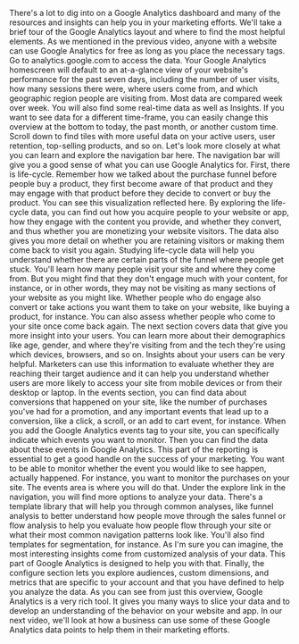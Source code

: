 
There's a lot to dig into on a Google Analytics dashboard and many of the resources and insights can help you in your marketing efforts. We'll take a brief tour of the Google Analytics layout and where to find the most helpful elements. As we mentioned in the previous video, anyone with a website can use Google Analytics for free as long as you place the necessary tags. Go to analytics.google.com to access the data. Your Google Analytics homescreen will default to an at-a-glance view of your website's performance for the past seven days, including the number of user visits, how many sessions there were, where users come from, and which geographic region people are visiting from. Most data are compared week over week. You will also find some real-time data as well as Insights. If you want to see data for a different time-frame, you can easily change this overview at the bottom to today, the past month, or another custom time. Scroll down to find tiles with more useful data on your active users, user retention, top-selling products, and so on. Let's look more closely at what you can learn and explore the navigation bar here. The navigation bar will give you a good sense of what you can use Google Analytics for. First, there is life-cycle. Remember how we talked about the purchase funnel before people buy a product, they first become aware of that product and they may engage with that product before they decide to convert or buy the product. You can see this visualization reflected here. By exploring the life-cycle data, you can find out how you acquire people to your website or app, how they engage with the content you provide, and whether they convert, and thus whether you are monetizing your website visitors. The data also gives you more detail on whether you are retaining visitors or making them come back to visit you again. Studying life-cycle data will help you understand whether there are certain parts of the funnel where people get stuck. You'll learn how many people visit your site and where they come from. But you might find that they don't engage much with your content, for instance, or in other words, they may not be visiting as many sections of your website as you might like. Whether people who do engage also convert or take actions you want them to take on your website, like buying a product, for instance. You can also assess whether people who come to your site once come back again. The next section covers data that give you more insight into your users. You can learn more about their demographics like age, gender, and where they're visiting from and the tech they're using which devices, browsers, and so on. Insights about your users can be very helpful. Marketers can use this information to evaluate whether they are reaching their target audience and it can help you understand whether users are more likely to access your site from mobile devices or from their desktop or laptop. In the events section, you can find data about conversions that happened on your site, like the number of purchases you've had for a promotion, and any important events that lead up to a conversion, like a click, a scroll, or an add to cart event, for instance. When you add the Google Analytics events tag to your site, you can specifically indicate which events you want to monitor. Then you can find the data about these events in Google Analytics. This part of the reporting is essential to get a good handle on the success of your marketing. You want to be able to monitor whether the event you would like to see happen, actually happened. For instance, you want to monitor the purchases on your site. The events area is where you will do that. Under the explore link in the navigation, you will find more options to analyze your data. There's a template library that will help you through common analyses, like funnel analysis to better understand how people move through the sales funnel or flow analysis to help you evaluate how people flow through your site or what their most common navigation patterns look like. You'll also find templates for segmentation, for instance. As I'm sure you can imagine, the most interesting insights come from customized analysis of your data. This part of Google Analytics is designed to help you with that. Finally, the configure section lets you explore audiences, custom dimensions, and metrics that are specific to your account and that you have defined to help you analyze the data. As you can see from just this overview, Google Analytics is a very rich tool. It gives you many ways to slice your data and to develop an understanding of the behavior on your website and app. In our next video, we'll look at how a business can use some of these Google Analytics data points to help them in their marketing efforts.